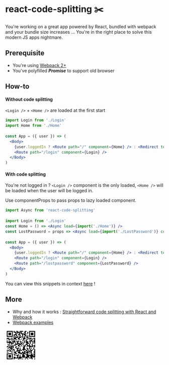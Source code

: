 # react-code-splitting ✂️

You're working on a great app powered by React, bundled with webpack and your bundle size increases ... You're in the right place to solve this modern JS apps nightmare.


## Prerequisite

- You're using [Webpack 2+](https://webpack.js.org/)
- You've polyfilled ***Promise*** to support old browser

## How-to

#### Without code splitting

`<Login />` + `<Home />` are loaded at the first start
```jsx
import Login from './Login'
import Home from './Home'

const App = ({ user }) => (
  <Body>
    {user.loggedIn ? <Route path="/" component={Home} /> : <Redirect to="/login" />}
    <Route path="/login" component={Login} />
  </Body>
)
```

#### With code splitting

You're not logged in ? `<Login />` component is the only loaded, `<Home />` will be loaded when the user will be logged in.

Use componentProps to pass props to lazy loaded component.

```jsx
import Async from 'react-code-splitting'

import Login from './Login'
const Home = () => <Async load={import('./Home')} />
const LostPassword = props => <Async load={import('./LostPassword')} componentProps={props}/>

const App = ({ user }) => (
  <Body>
    {user.loggedIn ? <Route path="/" component={Home} /> : <Redirect to="/login" />}
    <Route path="/login" component={Login} />
    <Route path="/lostpassword" component={LostPassword} />
  </Body>
)
```

You can view this snippets in context [here](https://github.com/didierfranc/redux-react-starter/blob/master/src/components/App.js#L12) !

## More

- Why and how it works : [Straightforward code splitting with React and Webpack](https://medium.com/@DidierFranc/straightforward-code-splitting-with-react-and-webpack-4b94c28f6c3f)
- [Webpack examples](https://github.com/webpack/webpack/tree/master/examples)

<img src="https://raw.githubusercontent.com/didierfranc/donate/master/qr.png" width="100" height="100">

